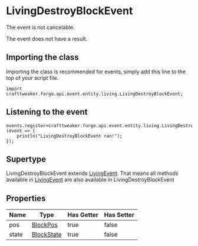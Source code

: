 # LivingDestroyBlockEvent

The event is not cancelable.

The event does not have a result.

## Importing the class

Importing the class is recommended for events, simply add this line to the top of your script file.
```zenscript
import crafttweaker.forge.api.event.entity.living.LivingDestroyBlockEvent;
```


## Listening to the event

```zenscript
events.register<crafttweaker.forge.api.event.entity.living.LivingDestroyBlockEvent>(event => {
    println("LivingDestroyBlockEvent ran!");
});
```


## Supertype

LivingDestroyBlockEvent extends [LivingEvent](/forge/api/event/entity/living/LivingEvent). That means all methods available in [LivingEvent](/forge/api/event/entity/living/LivingEvent) are also available in LivingDestroyBlockEvent

## Properties

| Name  |                    Type                     | Has Getter | Has Setter |
|-------|---------------------------------------------|------------|------------|
| pos   | [BlockPos](/vanilla/api/util/math/BlockPos) | true       | false      |
| state | [BlockState](/vanilla/api/block/BlockState) | true       | false      |

